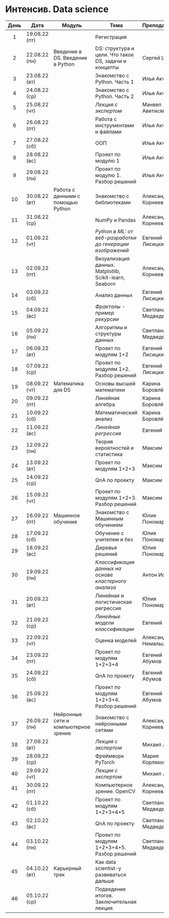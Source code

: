# Интенсив. Data science

| День | Дата | Модуль | Тема | Преподаватель |
|:---:|---|---|---|---|
|1| 19.08.22 (пт) | | Регистрация | |
|2| 22.08.22 (пн) | Введение в DS. Введение в Python | DS: структура и цели. Что такое DS, задачи и концепты | Сергей Ширкин |
|3| 23.08.22 (вт) | | Знакомство с Python. Часть 1 | Илья Акчурин |
|4| 24.08.22 (ср) | | Знакомство с Python. Часть 2 | Илья Акчурин |
|5| 25.08.22 (чт) | | *Лекция с экспертом* | Манвел Аветисян |
|6| 26.08.22 (пт) | | Работа с инструментами и файлами | Илья Акчурин |
|7| 27.08.22 (сб) | | ООП | Илья Акчурин |
|8| 28.08.22 (вс) | | Проект по модулю 1 | Илья Акчурин |
|9| 29.08.22 (пн) | | Проект по модулю 1. Разбор решений | Илья Акчурин |
|10| 30.08.22 (вт) | Работа с данными с помощью Python | Знакомство с библиотеками | Александра Корнеева |
|11| 31.08.22 (ср) | | NumPy и Pandas | Александра Корнеева |
|12| 01.09.22 (чт) | | *Python в ML: от веб-разработки до генерации изображений* | Евгений Лисицкий |
|13| 02.09.22 (пт) | | Визуализация данных. Matplotlib, Scikit-learn, Seaborn | Александра Корнеева |
|14| 03.09.22 (сб) | | Анализ данных | Евгений Лисицкий |
|15| 04.09.22 (вс) | | *Фракталы - пример рекурсии* | Светлана Медведева |
|16| 05.09.22 (пн) | | Алгоритмы и структуры данных | Светлана Медведева |
|17| 06.09.22 (вт) | | Проект по модулям 1+2 | Евгений Лисицкий |
|18| 07.09.22 (ср) | | Проект по модулям 1+2. Разбор решений | Евгений Лисицкий |
|19| 08.09.22 (чт) | Математика для DS | Основы высшей математики | Карина Боровлёва |
|20| 09.09.22 (пт) | | Линейная алгебра | Карина Боровлёва |
|21| 10.09.22 (сб) | | Математический анализ | Карина Боровлёва |
|22| 11.09.22 (вс) | | *Линейная регрессия* | Евгений Макин |
|23| 12.09.22 (пн) | | Теория вероятностей и статистика | Максим Кулаев |
|24| 13.09.22 (вт) | | Проект по модулям 1+2+3 | Максим Кулаев |
|25| 14.09.22 (ср) | | QnA по проекту | Максим Кулаев |
|26| 15.09.22 (чт) | | Проект по модулям 1+2+3. Разбор решений | Максим Кулаев |
|27| 16.09.22 (пт) | Машинное обучение | Знакомство с Машинным обучением | Юлия Пономарёва |
|28| 17.09.22 (сб) | | Обучение с учителем и без | Юлия Пономарёва |
|29| 18.09.22 (вс) | | Деревья решений | Юлия Пономарёва |
|30| 19.09.22 (пн) | | *Классификация данных на основе кластерного анализа* | Антон Иоффе |
|31| 20.09.22 (вт) | | Линейная и логистическая регрессия | Юлия Пономарёва |
|32| 21.09.22 (ср) | | *Линейные модели классификации* | Евгений Макин |
|33| 22.09.22 (чт) | | Оценка моделей | Александр Немальцев |
|34| 23.09.22 (пт) | | Проект по модулям 1+2+3+4 | Евгений Абумов |
|35| 24.09.22 (сб) | | QnA по проекту | Евгений Абумов |
|36| 25.09.22 (вс) | | Проект по модулям 1+2+3+4. Разбор решений | Евгений Абумов |
|37| 26.09.22 (пн) | Нейронные сети и компьютерное зрение | Знакомство с нейронными сетями | Александра Корнеева |
|38| 27.09.22 (вт) | | *Лекция с экспертом* | Михаил Левиев |
|39| 28.09.22 (ср) | | Фреймворк PyTorch | Мария Корлякова |
|40| 29.09.22 (чт) | | *Лекция с экспертом* | Михаил Левиев |
|41| 30.09.22 (пт) | | Компьютерное зрение. OpenCV | Александра Корнеева |
|42| 01.10.22 (сб) | | Проект по модулям 1+2+3+4+5 | Светлана Медведева |
|43| 02.10.22 (вс) | | QnA по проекту | Светлана Медведева |
|44| 03.10.22 (пн) | | Проект по модулям 1+2+3+4+5. Разбор решений | Светлана Медведева |
|45| 04.10.22 (вт) | Карьерный трек | Как data scientist-у развиваться дальше | |
|46| 05.10.22 (ср) | | Подведение итогов. Заключительная лекция | |
